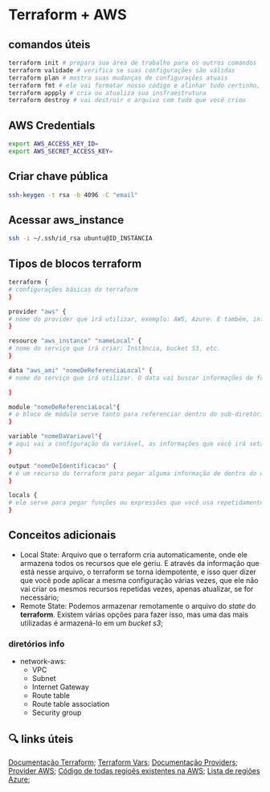 # Terraform + AWS

## comandos úteis

```bash
terraform init # prepara sua área de trabalho para os outros comandos
terraform validade # verifica se suas configurações são válidas 
terraform plan # mostra suas mudanças de configurações atuais
terraform fmt # ele vai formatar nosso código e alinhar tudo certinho, deixando o código com a sintaxe correta do terraform
terraform appply # cria ou atualiza sua insfraestrutura
terraform destroy # vai destruir o arquivo com tudo que você criou
```

## AWS Credentials

```bash
export AWS_ACCESS_KEY_ID=
export AWS_SECRET_ACCESS_KEY=
```

## Criar chave pública

```bash
ssh-keygen -t rsa -b 4096 -C "email"
```

## Acessar aws_instance

```bash
ssh -i ~/.ssh/id_rsa ubuntu@ID_INSTÂNCIA
```

## Tipos de blocos terraform

```bash
terraform {
# configurações básicas do terraform
}

provider "aws" { 
# nome do provider que irá utilizar, exemplo: AWS, Azure. E também, informações do provider utilizado.
}

resource "aws_instance" "nameLocal" { 
# nome do serviço que irá criar: Instância, bucket S3, etc.
}

data "aws_ami" "nomeDeReferenciaLocal" {
# nome do serviço que irá utilizar. O data vai buscar informações de fora do código do terraform, para ser usado dentro do terraform. 

}

module "nomeDeReferenciaLocal"{
# o bloco de módulo serve tanto para referenciar dentro do sub-diretório da sua configuração de terraform, como também serve para referenciar o módulo da comunidade
}

variable "nomeDaVariavel"{
# aqui vai a configuração da variável, as informações que você irá setar.
}

output "nomeDeIdentificacao" {
# é um recurso do terraform para pegar alguma informação de dentro do código do terraform e fazer (como o próprio nome já diz), mandar essa informação pra fora da documentação, para poder ser usado por outro recurso do computador, ou pipeline...Resumindo, você pode usar para o que você quiser.
}

locals {
# ele serve para pegar funções ou expressões que você usa repetidamente na configuração do terraform, da um nome pra ele, assim, ao invés de você ter que ficar repetindo o código toda vez, apenas chama o código pelo nome que você declarou 
}
```

## Conceitos adicionais

- Local State:
 Arquivo que o terraform cria automaticamente, onde ele armazena todos os recursos que ele geriu. E através da informação que está nesse arquivo, o terraform se torna idempotente, e isso quer dizer que você pode aplicar a mesma configuração várias vezes, que ele não vai criar os mesmos recursos repetidas vezes, apenas atualizar, se for necessário;
- Remote State: Podemos armazenar remotamente o arquivo do *state* do **terraform**. Existem várias opções para fazer isso, mas uma das mais utilizadas é armazená-lo em um *bucket s3*;

### diretórios info

- network-aws:
  - VPC
  - Subnet
  - Internet Gateway
  - Route table
  - Route table association
  - Security group


## 🔍 links úteis

[Documentação Terraform](https://www.terraform.io/language);
[Terraform Vars](https://www.terraform.io/language/values/variables);
[Documentação Providers](https://registry.terraform.io/browse/providers);
[Provider AWS](https://registry.terraform.io/providers/hashicorp/aws/latest/docs);
[Código de todas regioẽs existentes na AWS](https://docs.aws.amazon.com/AmazonRDS/latest/UserGuide/Concepts.RegionsAndAvailabilityZones.html);
[Lista de regiões Azure](https://docs.microsoft.com/en-us/azure/availability-zones/az-overview);
